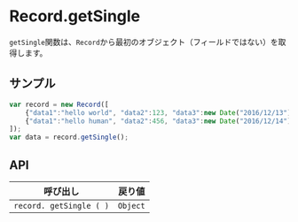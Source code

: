 # Record.getSingle

`getSingle`関数は、`Record`から最初のオブジェクト（フィールドではない）を取得します。

## サンプル

```javascript
var record = new Record([
    {"data1":"hello world", "data2":123, "data3":new Date("2016/12/13") },
    {"data1":"hello human", "data2":456, "data3":new Date("2016/12/14") }
]);
var data = record.getSingle();
```

## API

| 呼び出し | 戻り値 |
|---|---|
| `record. getSingle ( )` | `Object` |